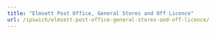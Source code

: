 ```yaml
---
title: "Elmsett Post Office, General Stores and Off Licence"
url: /ipswich/elmsett-post-office-general-stores-and-off-licence/
---
```

